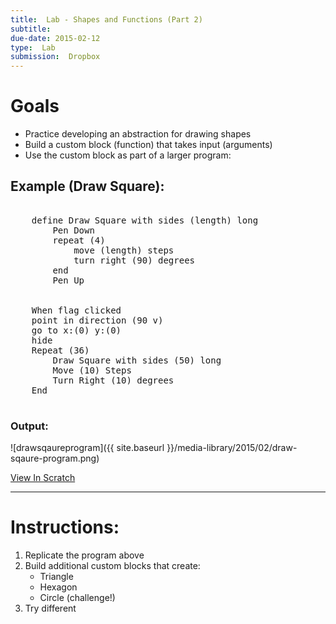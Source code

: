 ```yaml
---
title:  Lab - Shapes and Functions (Part 2)
subtitle: 
due-date: 2015-02-12
type:  Lab
submission:  Dropbox
---
```


# Goals

- Practice developing an abstraction for drawing shapes
- Build a custom block (function) that takes input (arguments)
- Use the custom block as part of a larger program:


## Example (Draw Square):

<pre class="blocks">

    define Draw Square with sides (length) long
        Pen Down
        repeat (4)
            move (length) steps
            turn right (90) degrees
        end
        Pen Up
    

    When flag clicked
    point in direction (90 v)
    go to x:(0) y:(0)
    hide
    Repeat (36)
        Draw Square with sides (50) long
        Move (10) Steps
        Turn Right (10) degrees
    End

</pre>


### Output:

![drawsqaureprogram]({{ site.baseurl }}/media-library/2015/02/draw-sqaure-program.png)


[View In Scratch](http://scratch.mit.edu/projects/47362756/#editor)

---

# Instructions:

1. Replicate the program above
2. Build additional custom blocks that create:
    - Triangle
    - Hexagon
    - Circle (challenge!)
3. Try different 

